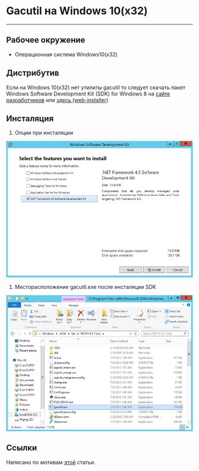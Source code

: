 # Gacutil на Windows 10(x32) #

---

## Рабочее окружение ##

* Операционная система Windows10(x32)

## Дистрибутив ##

Если на Windows 10(x32) нет утилиты gacutil то следует скачать пакет Windows Software Development Kit (SDK) for
Windows 8 на [сайте разработчиков](https://developer.microsoft.com/en-us/windows/downloads/windows-8-sdk#Related)
или [здесь (web-installer)](https://development.nesterof.com/raspildocs/others/gacutil/_file/sdksetup_4.5)

## Инсталяция ##

1. Опции при инсталяции

 ![Опции инсталяции Windows SDK](_pic/install_SDK.png)

1. Месторасположение gacutil.exe после инсталяции SDK

 ![Месторасположение gacutil.exe](_pic/gacutil_folder.png)

## Ссылки ##

Написано по мотивам [этой](https://idoneitmyself.com/2015/02/10/where-do-i-get-gacutil-exe/) статьи.